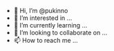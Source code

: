 - 👋 Hi, I’m @pukinno
- 👀 I’m interested in ...
- 🌱 I’m currently learning ...
- 💞️ I’m looking to collaborate on ...
- 📫 How to reach me ...

<!---
pukinno/pukinno is a ✨ special ✨ repository because its `README.md` (this file) appears on your GitHub profile.
You can click the Preview link to take a look at your changes.
--->
